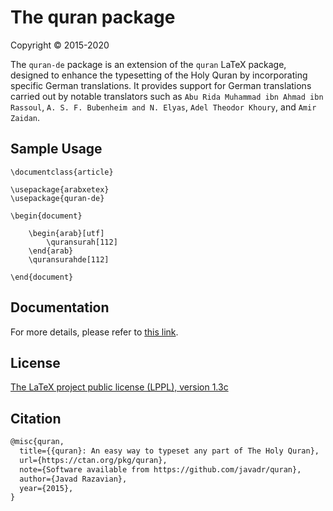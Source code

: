 # The quran package
Copyright © 2015-2020

The `quran-de` package is an extension of the `quran` LaTeX package, designed to enhance the typesetting of the Holy Quran by incorporating specific German translations. It provides support for German translations carried out by notable translators such as `Abu Rida Muhammad ibn Ahmad ibn Rassoul`, `A. S. F. Bubenheim and N. Elyas`, `Adel Theodor Khoury`, and `Amir Zaidan`.

## Sample Usage

```
\documentclass{article}

\usepackage{arabxetex}
\usepackage{quran-de}

\begin{document}

    \begin{arab}[utf]
        \quransurah[112]
    \end{arab}
    \quransurahde[112]

\end{document}
```

## Documentation
For more details, please refer to [this link](http://mirrors.ctan.org/macros/xetex/latex/quran-de/doc/quran-de-doc.pdf).


## License

[The LaTeX project public license (LPPL), version 1.3c](https://www.latex-project.org/lppl/lppl-1-3c/)

## Citation

```tex
@misc{quran,
  title={{quran}: An easy way to typeset any part of The Holy Quran},
  url={https://ctan.org/pkg/quran},
  note={Software available from https://github.com/javadr/quran},
  author={Javad Razavian},
  year={2015},
}
```